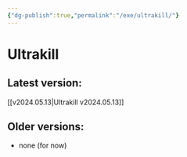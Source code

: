 ```yaml
---
{"dg-publish":true,"permalink":"/exe/ultrakill/"}
---
```


# Ultrakill

## Latest version:
[[v2024.05.13\|Ultrakill v2024.05.13]]

## Older versions:
- none (for now)